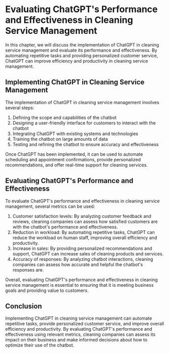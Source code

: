 Evaluating ChatGPT's Performance and Effectiveness in Cleaning Service Management
======================================================================================================================================================

In this chapter, we will discuss the implementation of ChatGPT in cleaning service management and evaluate its performance and effectiveness. By automating repetitive tasks and providing personalized customer service, ChatGPT can improve efficiency and productivity in cleaning service management.

Implementing ChatGPT in Cleaning Service Management
---------------------------------------------------

The implementation of ChatGPT in cleaning service management involves several steps:

1. Defining the scope and capabilities of the chatbot
2. Designing a user-friendly interface for customers to interact with the chatbot
3. Integrating ChatGPT with existing systems and technologies
4. Training the chatbot on large amounts of data
5. Testing and refining the chatbot to ensure accuracy and effectiveness

Once ChatGPT has been implemented, it can be used to automate scheduling and appointment confirmations, provide personalized recommendations, and offer real-time support for cleaning services.

Evaluating ChatGPT's Performance and Effectiveness
--------------------------------------------------

To evaluate ChatGPT's performance and effectiveness in cleaning service management, several metrics can be used:

1. Customer satisfaction levels: By analyzing customer feedback and reviews, cleaning companies can assess how satisfied customers are with the chatbot's performance and effectiveness.
2. Reduction in workload: By automating repetitive tasks, ChatGPT can reduce the workload on human staff, improving overall efficiency and productivity.
3. Increase in sales: By providing personalized recommendations and support, ChatGPT can increase sales of cleaning products and services.
4. Accuracy of responses: By analyzing chatbot interactions, cleaning companies can assess how accurate and helpful the chatbot's responses are.

Overall, evaluating ChatGPT's performance and effectiveness in cleaning service management is essential to ensuring that it is meeting business goals and providing value to customers.

Conclusion
----------

Implementing ChatGPT in cleaning service management can automate repetitive tasks, provide personalized customer service, and improve overall efficiency and productivity. By evaluating ChatGPT's performance and effectiveness using relevant metrics, cleaning companies can assess its impact on their business and make informed decisions about how to optimize their use of the chatbot.
